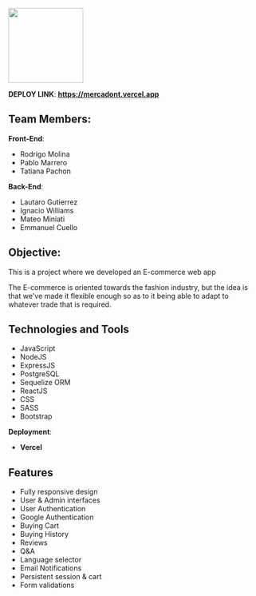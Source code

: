 <p align="left">
  <img height="150" src="./client/src/media/logonavbar.png" />
</p>

**DEPLOY LINK**: **https://mercadont.vercel.app**

## Team Members:

**Front-End**:

- Rodrigo Molina
- Pablo Marrero
- Tatiana Pachon

**Back-End**:

- Lautaro Gutierrez
- Ignacio Williams
- Mateo Miniati
- Emmanuel Cuello

## Objective:

This is a project where we developed an E-commerce web app

The E-commerce is oriented towards the fashion industry, but the idea is that we've made it flexible enough so as to it being able to adapt to whatever trade that is required.

## Technologies and Tools

- JavaScript
- NodeJS
- ExpressJS
- PostgreSQL
- Sequelize ORM
- ReactJS
- CSS
- SASS
- Bootstrap

**Deployment**:

- **Vercel**

## Features

- Fully responsive design
- User & Admin interfaces
- User Authentication
- Google Authentication
- Buying Cart
- Buying History
- Reviews
- Q&A
- Language selector
- Email Notifications
- Persistent session & cart
- Form validations
